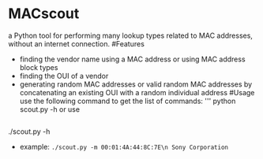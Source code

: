 # MACscout
a Python tool for performing many lookup types related to MAC addresses, without an internet connection.
#Features
- finding the vendor name using a MAC address or using  MAC address block types
- finding the OUI of a vendor
- generating random MAC addresses or valid random MAC addresses by concatenating an existing OUI with a random individual address
#Usage
 use the following command to get the list of commands:
 '''
 python scout.py -h
 or use
  ```
 ./scout.py -h
- example:
  `./scout.py -m 00:01:4A:44:8C:7E\n
  Sony Corporation`
  
